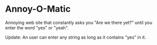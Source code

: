 # Annoy-O-Matic
Annoying web site that constantly asks you "Are we there yet?" until you enter the word "yes" or "yeah".

Update: An user can enter any string as long as it contains "yes" in it.
